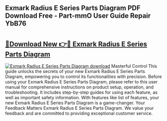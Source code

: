 ## Exmark Radius E Series Parts Diagram PDF Download Free - Part-mmO User Guide Repair YbB76

# <h2><a href="http://dfseuab.blite.top/?on=Exmark+Radius+E+Series+Parts+Diagram">🔗Download New 👉🔴 Exmark Radius E Series Parts Diagram</a></h2>

[![Exmark Radius E Series Parts Diagram download](https://i.imgur.com/lujVjoI.png)](http://dfseuab.blite.top/?on=Exmark+Radius+E+Series+Parts+Diagram)
Masterful Control This guide unlocks the secrets of your new Exmark Radius E Series Parts Diagram, empowering you to control its functionalities with precision. Before using your Exmark Radius E Series Parts Diagram, please refer to this user manual for comprehensive instructions on product setup, operation, and troubleshooting. It includes step-by-step guides for using each feature, as well as important safety information. With features like list of features, your new Exmark Radius E Series Parts Diagram is a game-changer. Your Feedback Matters Exmark Radius E Series Parts Diagram. We value your feedback and are committed to providing exceptional customer service.
